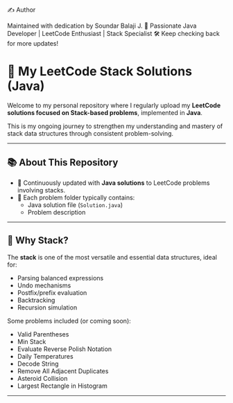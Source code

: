 ✍️ Author

Maintained with dedication by Soundar Balaji J.
📍 Passionate Java Developer | LeetCode Enthusiast | Stack Specialist
🛠️ Keep checking back for more updates!

# 🧱 My LeetCode Stack Solutions (Java)

Welcome to my personal repository where I regularly upload my **LeetCode solutions focused on Stack-based problems**, implemented in **Java**.

This is my ongoing journey to strengthen my understanding and mastery of stack data structures through consistent problem-solving.

---

## 📚 About This Repository

- 🔁 Continuously updated with **Java solutions** to LeetCode problems involving stacks.
- 🧠 Each problem folder typically contains:
  - Java solution file (`Solution.java`)
  - Problem description 


---

## 🧠 Why Stack?

The **stack** is one of the most versatile and essential data structures, ideal for:
- Parsing balanced expressions
- Undo mechanisms
- Postfix/prefix evaluation
- Backtracking
- Recursion simulation

Some problems included (or coming soon):
- Valid Parentheses
- Min Stack
- Evaluate Reverse Polish Notation
- Daily Temperatures
- Decode String
- Remove All Adjacent Duplicates
- Asteroid Collision
- Largest Rectangle in Histogram

---



